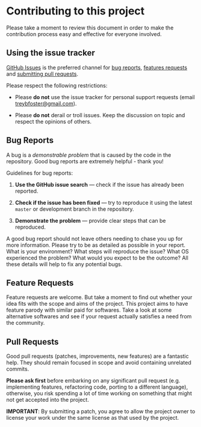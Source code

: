 # Contributing to this project

Please take a moment to review this document in order to make the contribution
process easy and effective for everyone involved.

## Using the issue tracker

[GitHub Issues](https://github.com/Infamoustrey/phos/issues) is the preferred channel
for [bug reports](#bug-reports), [features requests](#feature-requests)
and [submitting pull requests](#pull-requests).

Please respect the following restrictions:

- Please **do not** use the issue tracker for personal support requests (email
  [treybfoster@gmail.com](mailto:treybfoster@gmail.com)).

- Please **do not** derail or troll issues. Keep the discussion on topic and
  respect the opinions of others.

## Bug Reports

A bug is a _demonstrable problem_ that is caused by the code in the repository.
Good bug reports are extremely helpful - thank you!

Guidelines for bug reports:

1. **Use the GitHub issue search** &mdash; check if the issue has already been
   reported.

2. **Check if the issue has been fixed** &mdash; try to reproduce it using the
   latest `master` or development branch in the repository.

3. **Demonstrate the problem** &mdash; provide clear steps that can be reproduced.

A good bug report should not leave others needing to chase you up for more
information. Please try to be as detailed as possible in your report. What is
your environment? What steps will reproduce the issue? What OS experienced the
problem? What would you expect to be the outcome? All these details will help
to fix any potential bugs.

## Feature Requests

Feature requests are welcome. But take a moment to find out whether your idea
fits with the scope and aims of the project. This project aims to have feature
parody with similar paid for softwares. Take a look at some alternative
softwares and see if your request actually satisfies a need from the community.

## Pull Requests

Good pull requests (patches, improvements, new features) are a fantastic
help. They should remain focused in scope and avoid containing unrelated
commits.

**Please ask first** before embarking on any significant pull request (e.g.
implementing features, refactoring code, porting to a different language),
otherwise, you risk spending a lot of time working on something that might
not get accepted into the project.

**IMPORTANT**: By submitting a patch, you agree to allow the project owner to
license your work under the same license as that used by the project.
